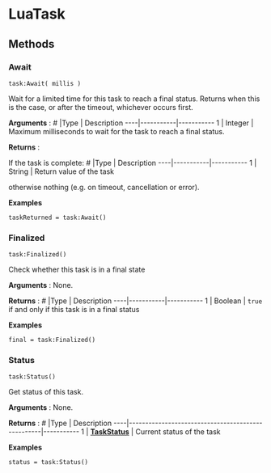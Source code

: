 # LuaTask

## Methods

### Await
```
task:Await( millis )
```

Wait for a limited time for this task to reach a final status. Returns when this is the case, or after the timeout, whichever occurs first.

**Arguments** :
\#  |Type		| Description
----|-----------|-----------
1	| Integer	| Maximum milliseconds to wait for the task to reach a final status.

**Returns** :

If the task is complete:
\#  |Type		| Description
----|-----------|-----------
1	| String	| Return value of the task

otherwise nothing (e.g. on timeout, cancellation or error).

**Examples**
```
taskReturned = task:Await()
```

### Finalized
```
task:Finalized()
```

Check whether this task is in a final state

**Arguments** : None.

**Returns** :
\#  |Type		| Description
----|-----------|-----------
1	| Boolean	| `true` if and only if this task is in a final status

**Examples**
```
final = task:Finalized()
```

### Status
```
task:Status()
```

Get status of this task.

**Arguments** : None.

**Returns** :
\#  |Type												| Description
----|---------------------------------------------------|-----------
1	| [**TaskStatus**](LuaWorkerModule.md/#taskstatus)	| Current status of the task


**Examples**
```
status = task:Status()
```